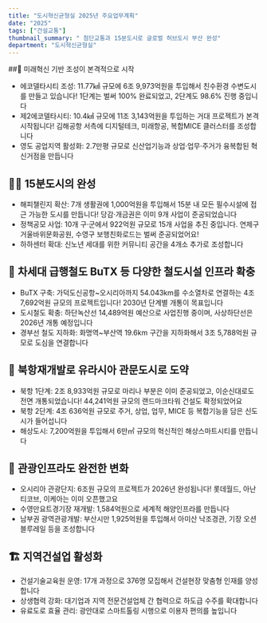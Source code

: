 ```yaml
---
title: "도시혁신균형실 2025년 주요업무계획"
date: "2025"
tags: ["건설교통"]
thumbnail_summary: " 첨단교통과 15분도시로 글로벌 허브도시 부산 완성"
department: "도시혁신균형실"
---
```


##🌟 미래혁신 기반 조성이 본격적으로 시작

- 에코델타시티 조성: 11.77㎢ 규모에 6조 9,973억원을 투입해서 친수환경 수변도시를 만들고 있습니다! 1단계는 벌써 100% 완료되었고, 2단계도 98.6% 진행 중입니다
- 제2에코델타시티: 10.4㎢ 규모에 11조 3,143억원을 투입하는 거대 프로젝트가 본격 시작됩니다! 김해공항 서측에 디지털테크, 미래항공, 복합MICE 클러스터를 조성합니다
- 영도 공업지역 활성화: 2.7만평 규모로 신산업기능과 상업·업무·주거가 융복합된 혁신거점을 만듭니다

## 🚶‍♂️ 15분도시의 완성

- 해피챌린지 확산: 7개 생활권에 1,000억원을 투입해서 15분 내 모든 필수시설에 접근 가능한 도시를 만듭니다! 당감·개금권은 이미 9개 사업이 준공되었습니다
- 정책공모 사업: 10개 구·군에서 922억원 규모로 15개 사업을 추진 중입니다. 연제구 거울바위문화공원, 수영구 보행친화로드는 벌써 준공되었어요!
- 하하센터 확대: 신노년 세대를 위한 커뮤니티 공간을 4개소 추가로 조성합니다

## 🚄 차세대 급행철도 BuTX 등 다양한 철도시설 인프라 확충

- BuTX 구축: 가덕도신공항~오시리아까지 54.043km를 수소열차로 연결하는 4조 7,692억원 규모의 프로젝트입니다! 2030년 단계별 개통이 목표입니다
- 도시철도 확충: 하단녹산선 14,489억원 예산으로 사업진행 중이며, 사상하단선은 2026년 개통 예정입니다
- 경부선 철도 지하화: 화명역~부산역 19.6km 구간을 지하화해서 3조 5,788억원 규모로 도심을 연결합니다

## 🌊 북항재개발로 유라시아 관문도시로 도약

- 북항 1단계: 2조 8,933억원 규모로 마리나 부분은 이미 준공되었고, 이순신대로도 전면 개통되었습니다! 44,241억원 규모의 랜드마크타워 건설도 확정되었어요
- 북항 2단계: 4조 636억원 규모로 주거, 상업, 업무, MICE 등 복합기능을 담은 신도시가 들어섭니다
- 해상도시: 7,200억원을 투입해서 6만㎡ 규모의 혁신적인 해상스마트시티를 만듭니다

## 🎯 관광인프라도 완전한 변화

- 오시리아 관광단지: 6조원 규모의 프로젝트가 2026년 완성됩니다! 롯데월드, 아난티코브, 이케아는 이미 오픈했고요
- 수영만요트경기장 재개발: 1,584억원으로 세계적 해양인프라를 만듭니다
- 남부권 광역관광개발: 부산시만 1,925억원을 투입해서 아미산 낙조경관, 기장 오션블루레일 등을 조성합니다

## 🏗️ 지역건설업 활성화

- 건설기술교육원 운영: 17개 과정으로 376명 모집해서 건설현장 맞춤형 인재를 양성합니다
- 상생협력 강화: 대기업과 지역 전문건설업체 간 협력으로 하도급 수주를 확대합니다
- 유료도로 효율 관리: 광안대로 스마트톨링 시행으로 이용자 편의를 높입니다